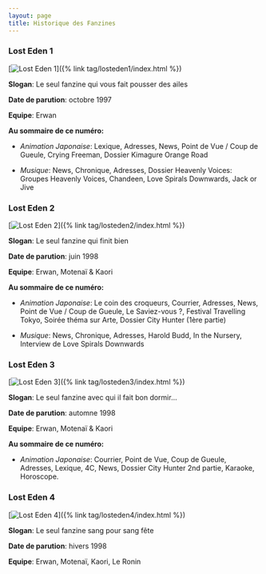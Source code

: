 ```yaml
---
layout: page
title: Historique des Fanzines
---
```


### Lost Eden 1

[![Lost Eden 1](/assets/images/pages/losteden1.jpg)]({% link tag/losteden1/index.html %})

**Slogan**: Le seul fanzine qui vous fait pousser des ailes

**Date de parution**: octobre 1997

**Equipe**: Erwan

**Au sommaire de ce numéro:**

- *Animation Japonaise*: Lexique, Adresses, News, Point de Vue / Coup de Gueule, Crying Freeman, Dossier Kimagure Orange Road

- *Musique*: News, Chronique, Adresses, Dossier Heavenly Voices: Groupes Heavenly Voices, Chandeen, Love Spirals Downwards, Jack or Jive

### Lost Eden 2

[![Lost Eden 2](/assets/images/pages/losteden2.jpg)]({% link tag/losteden2/index.html %})

**Slogan**: Le seul fanzine qui finit bien

**Date de parution**: juin 1998

**Equipe**: Erwan, Motenaï & Kaori

**Au sommaire de ce numéro:**

- *Animation Japonaise*: Le coin des croqueurs, Courrier, Adresses, News, Point de Vue / Coup de Gueule, Le Saviez-vous ?, Festival Travelling Tokyo, Soirée théma sur Arte, Dossier City Hunter (1ère partie)

- *Musique*: News, Chronique, Adresses, Harold Budd, In the Nursery, Interview de Love Spirals Downwards

### Lost Eden 3

[![Lost Eden 3](/assets/images/pages/losteden3.jpg)]({% link tag/losteden3/index.html %})

**Slogan**: Le seul fanzine avec qui il fait bon dormir...

**Date de parution**: automne 1998

**Equipe**: Erwan, Motenaï & Kaori

**Au sommaire de ce numéro:**

- *Animation Japonaise*: Courrier, Point de Vue, Coup de Gueule, Adresses, Lexique, 4C, News, Dossier City Hunter 2nd partie, Karaoke, Horoscope.

### Lost Eden 4

[![Lost Eden 4](/assets/images/pages/losteden4.jpg)]({% link tag/losteden4/index.html %})

**Slogan**: Le seul fanzine sang pour sang fête

**Date de parution**: hivers 1998

**Equipe**: Erwan, Motenaï, Kaori, Le Ronin